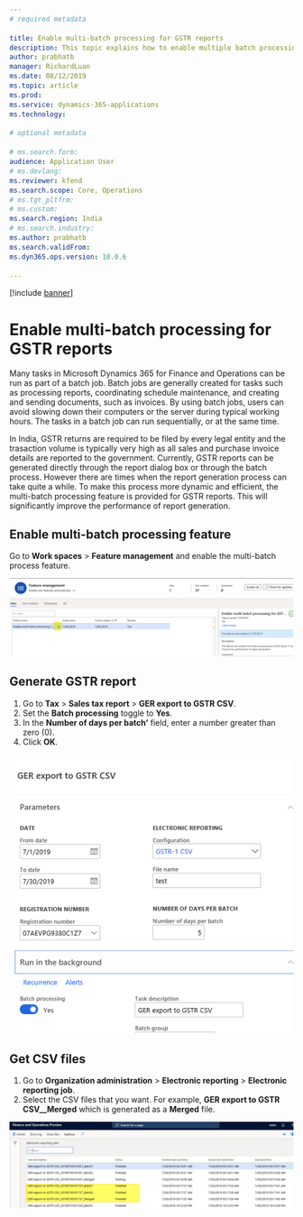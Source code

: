 ```yaml
---
# required metadata

title: Enable multi-batch processing for GSTR reports
description: This topic explains how to enable multiple batch processing for GSTR reports.
author: prabhatb
manager: RichardLuan
ms.date: 08/12/2019
ms.topic: article
ms.prod: 
ms.service: dynamics-365-applications
ms.technology: 

# optional metadata

# ms.search.form: 
audience: Application User
# ms.devlang: 
ms.reviewer: kfend
ms.search.scope: Core, Operations
# ms.tgt_pltfrm: 
# ms.custom: 
ms.search.region: India
# ms.search.industry: 
ms.author: prabhatb
ms.search.validFrom: 
ms.dyn365.ops.version: 10.0.6

---
```


[!include [banner](../includes/banner.md)]

# Enable multi-batch processing for GSTR reports 

Many tasks in Microsoft Dynamics 365 for Finance and Operations can be run as part of a batch job. Batch jobs are generally created for tasks such as processing reports, coordinating schedule maintenance, and creating and sending documents, such as invoices. By using batch jobs, users can avoid slowing down their computers or the server during typical working hours. The tasks in a batch job can run sequentially, or at the same time.

In India, GSTR returns are required to be filed by every legal entity and the trasaction volume is typically very high as all sales and purchase invoice details are reported to the government. Currently, GSTR reports can be generated directly through the report dialog box or through the batch process. However there are times when the report generation process can take quite a while. To make this process more dynamic and efficient, the multi-batch processing feature is provided for GSTR reports. This will significantly improve the performance of report generation.

## Enable multi-batch processing feature 
Go to **Work spaces** \> **Feature management** and enable the multi-batch process feature.  

![Enable Multi-batch process ](media/Multi-batchprocessing-001.png)

## Generate GSTR report 

1. Go to **Tax** \> **Sales tax report** \> **GER export to GSTR CSV**.
2. Set the **Batch processing** toggle to **Yes**.
3. In the **Number of days per batch’** field, enter a number greater than zero (0).
4. Click **OK**.

![Generate GSTR Report ](media/Multi-batchprocessing-002.png)

## Get CSV files

1. Go to **Organization administration** \> **Electronic reporting** \> **Electronic reporting job**.
2. Select the CSV files that you want. For example, **GER export to GSTR CSV__Merged** which is generated as a **Merged** file.


![Get CSV Files ](media/Multi-batchprocessing-003.png)
 
